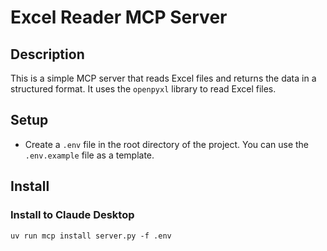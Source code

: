 # Excel Reader MCP Server

## Description

This is a simple MCP server that reads Excel files and returns the data in a structured format. It uses the `openpyxl` library to read Excel files.

## Setup

- Create a `.env` file in the root directory of the project. You can use the `.env.example` file as a template.

## Install

### Install to Claude Desktop

```shell
uv run mcp install server.py -f .env
```